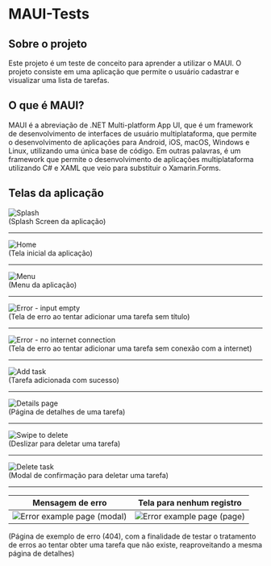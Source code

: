 # MAUI-Tests

## Sobre o projeto

Este projeto é um teste de conceito para aprender a utilizar o MAUI. O projeto consiste em uma aplicação que permite o usuário cadastrar e visualizar uma lista de tarefas.

## O que é MAUI?

MAUI é a abreviação de .NET Multi-platform App UI, que é um framework de desenvolvimento de interfaces de usuário multiplataforma, que permite o desenvolvimento de aplicações para Android, iOS, macOS, Windows e Linux, utilizando uma única base de código. Em outras palavras, é um framework que permite o desenvolvimento de aplicações multiplataforma utilizando C# e XAML que veio para substituir o Xamarin.Forms.

## Telas da aplicação

![Splash](./docs/screenshots/splash.png)  
(Splash Screen da aplicação)
  
---

![Home](./docs/screenshots/home.png)  
(Tela inicial da aplicação)

---

![Menu](./docs/screenshots/menu.png)  
(Menu da aplicação)

---

![Error - input empty](./docs/screenshots/error-input-empty.png)  
(Tela de erro ao tentar adicionar uma tarefa sem título)

---

![Error - no internet connection](./docs/screenshots/error-no-internet-connection.png)  
(Tela de erro ao tentar adicionar uma tarefa sem conexão com a internet)

---

![Add task](./docs/screenshots/add-task.png)  
(Tarefa adicionada com sucesso)

---

![Details page](./docs/screenshots/details-page.png)  
(Página de detalhes de uma tarefa)

---

![Swipe to delete](./docs/screenshots/swipe-to-delete.png)  
(Deslizar para deletar uma tarefa)

---

![Delete task](./docs/screenshots/delete-task.png)  
(Modal de confirmação para deletar uma tarefa)

---

| Mensagem de erro | Tela para nenhum registro |
| ---------------- | ------------------------- |
| ![Error example page (modal)](./docs/screenshots/error-example-page-1.png) | ![Error example page (page)](./docs/screenshots/error-example-page-2.png) |

(Página de exemplo de erro (404), com a finalidade de testar o tratamento de erros ao tentar obter uma tarefa que não existe, reaproveitando a mesma página de detalhes)
